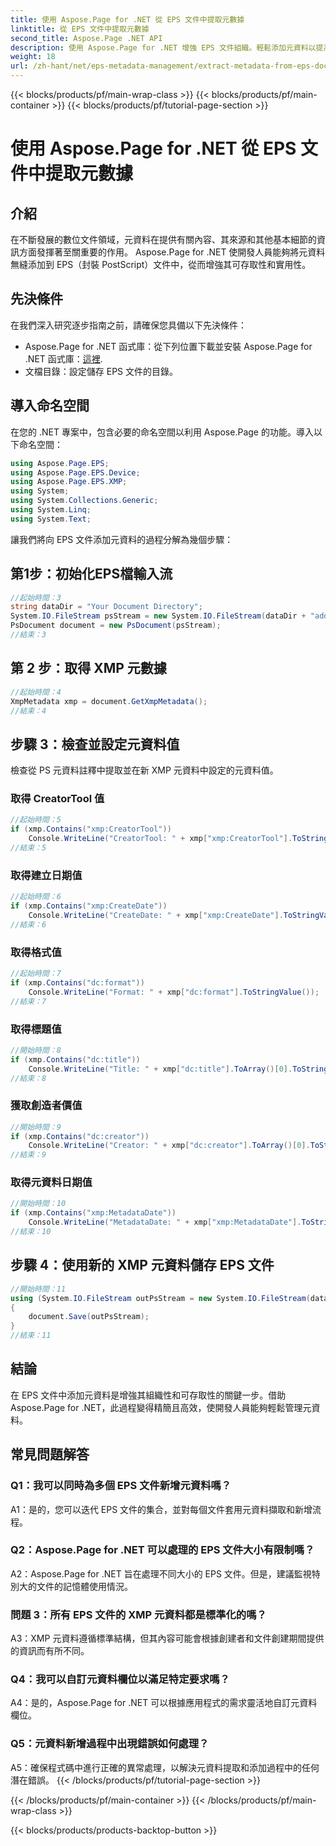 ```yaml
---
title: 使用 Aspose.Page for .NET 從 EPS 文件中提取元數據
linktitle: 從 EPS 文件中提取元數據
second_title: Aspose.Page .NET API
description: 使用 Aspose.Page for .NET 增強 EPS 文件組織。輕鬆添加元資料以提高可存取性和資訊檢索。
weight: 18
url: /zh-hant/net/eps-metadata-management/extract-metadata-from-eps-document/
---
```


{{< blocks/products/pf/main-wrap-class >}}
{{< blocks/products/pf/main-container >}}
{{< blocks/products/pf/tutorial-page-section >}}

# 使用 Aspose.Page for .NET 從 EPS 文件中提取元數據

## 介紹

在不斷發展的數位文件領域，元資料在提供有關內容、其來源和其他基本細節的資訊方面發揮著至關重要的作用。 Aspose.Page for .NET 使開發人員能夠將元資料無縫添加到 EPS（封裝 PostScript）文件中，從而增強其可存取性和實用性。

## 先決條件

在我們深入研究逐步指南之前，請確保您具備以下先決條件：

-  Aspose.Page for .NET 函式庫：從下列位置下載並安裝 Aspose.Page for .NET 函式庫：[這裡](https://releases.aspose.com/page/net/).
- 文檔目錄：設定儲存 EPS 文件的目錄。

## 導入命名空間

在您的 .NET 專案中，包含必要的命名空間以利用 Aspose.Page 的功能。導入以下命名空間：

```csharp
using Aspose.Page.EPS;
using Aspose.Page.EPS.Device;
using Aspose.Page.EPS.XMP;
using System;
using System.Collections.Generic;
using System.Linq;
using System.Text;
```

讓我們將向 EPS 文件添加元資料的過程分解為幾個步驟：

## 第1步：初始化EPS檔輸入流

```csharp
//起始時間：3
string dataDir = "Your Document Directory";
System.IO.FileStream psStream = new System.IO.FileStream(dataDir + "add_input.eps", System.IO.FileMode.Open, System.IO.FileAccess.Read);
PsDocument document = new PsDocument(psStream);
//結束：3
```

## 第 2 步：取得 XMP 元數據

```csharp
//起始時間：4
XmpMetadata xmp = document.GetXmpMetadata();
//結束：4
```

## 步驟 3：檢查並設定元資料值

檢查從 PS 元資料註釋中提取並在新 XMP 元資料中設定的元資料值。

### 取得 CreatorTool 值

```csharp
//起始時間：5
if (xmp.Contains("xmp:CreatorTool"))
    Console.WriteLine("CreatorTool: " + xmp["xmp:CreatorTool"].ToStringValue());
//結束：5
```

### 取得建立日期值

```csharp
//起始時間：6
if (xmp.Contains("xmp:CreateDate"))
    Console.WriteLine("CreateDate: " + xmp["xmp:CreateDate"].ToStringValue());
//結束：6
```

### 取得格式值

```csharp
//起始時間：7
if (xmp.Contains("dc:format"))
    Console.WriteLine("Format: " + xmp["dc:format"].ToStringValue());
//結束：7
```

### 取得標題值

```csharp
//開始時間：8
if (xmp.Contains("dc:title"))
    Console.WriteLine("Title: " + xmp["dc:title"].ToArray()[0].ToStringValue());
//結束：8
```

### 獲取創造者價值

```csharp
//開始時間：9
if (xmp.Contains("dc:creator"))
    Console.WriteLine("Creator: " + xmp["dc:creator"].ToArray()[0].ToStringValue());
//結束：9
```

### 取得元資料日期值

```csharp
//開始時間：10
if (xmp.Contains("xmp:MetadataDate"))
    Console.WriteLine("MetadataDate: " + xmp["xmp:MetadataDate"].ToStringValue());
//結束：10
```

## 步驟 4：使用新的 XMP 元資料儲存 EPS 文件

```csharp
//開始時間：11
using (System.IO.FileStream outPsStream = new System.IO.FileStream(dataDir + "add_output.eps", System.IO.FileMode.Create, System.IO.FileAccess.Write))
{
    document.Save(outPsStream);
}
//結束：11
```

## 結論

在 EPS 文件中添加元資料是增強其組織性和可存取性的關鍵一步。借助 Aspose.Page for .NET，此過程變得精簡且高效，使開發人員能夠輕鬆管理元資料。

## 常見問題解答

### Q1：我可以同時為多個 EPS 文件新增元資料嗎？

A1：是的，您可以迭代 EPS 文件的集合，並對每個文件套用元資料擷取和新增流程。

### Q2：Aspose.Page for .NET 可以處理的 EPS 文件大小有限制嗎？

A2：Aspose.Page for .NET 旨在處理不同大小的 EPS 文件。但是，建議監視特別大的文件的記憶體使用情況。

### 問題 3：所有 EPS 文件的 XMP 元資料都是標準化的嗎？

A3：XMP 元資料遵循標準結構，但其內容可能會根據創建者和文件創建期間提供的資訊而有所不同。

### Q4：我可以自訂元資料欄位以滿足特定要求嗎？

A4：是的，Aspose.Page for .NET 可以根據應用程式的需求靈活地自訂元資料欄位。

### Q5：元資料新增過程中出現錯誤如何處理？

A5：確保程式碼中進行正確的異常處理，以解決元資料提取和添加過程中的任何潛在錯誤。
{{< /blocks/products/pf/tutorial-page-section >}}

{{< /blocks/products/pf/main-container >}}
{{< /blocks/products/pf/main-wrap-class >}}

{{< blocks/products/products-backtop-button >}}
